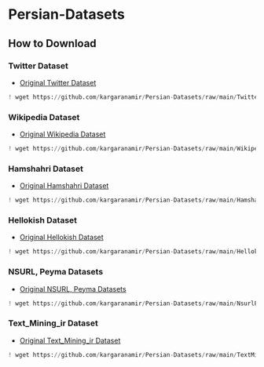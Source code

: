 # Persian-Datasets


## How to Download

### Twitter Dataset
- [Original Twitter Dataset](https://iasbs.ac.ir/~ansari/lscp/)

```python
! wget https://github.com/kargaranamir/Persian-Datasets/raw/main/Twitter/lscp-0.5-fa.txt.zip -P ./Twitter
```

### Wikipedia Dataset
- [Original Wikipedia Dataset](https://github.com/miladfa7/Persian-Wikipedia-Dataset)

```python
! wget https://github.com/kargaranamir/Persian-Datasets/raw/main/Wikipedia/Persian-WikiText.zip -P ./Wikipedia
```

### Hamshahri Dataset
- [Original Hamshahri Dataset](https://github.com/armanhm/Hamshahri-Classification-NLP)

```python
! wget https://github.com/kargaranamir/Persian-Datasets/raw/main/Hamshahri/Hamshahri.zip -P ./Hamshahri
```

### Hellokish Dataset
- [Original Hellokish Dataset](https://github.com/mirzanahal/Persian-Gender-Recognition)

```python
! wget https://github.com/kargaranamir/Persian-Datasets/raw/main/Hellokish/Hellokish.zip -P ./Hellokish
```

### NSURL, Peyma Datasets
- [Original NSURL, Peyma Datasets](https://github.com/nasrin-taghizadeh/NSURL-Persian-NER)

```python
! wget https://github.com/kargaranamir/Persian-Datasets/raw/main/NsurlPeyma/Farsi-NER-TrainingData.zip -P ./NsurlPeyma
```

### Text_Mining_ir Dataset
- [Original Text_Mining_ir Dataset](https://github.com/Text-Mining/Persian-NER)

```python
! wget https://github.com/kargaranamir/Persian-Datasets/raw/main/TextMiningIR/Persian-NER.zip -P ./TextMiningIR
```
